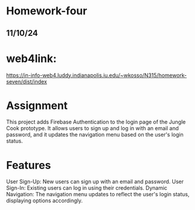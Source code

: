 # Homework-four

## 11/10/24

# web4link: 
https://in-info-web4.luddy.indianapolis.iu.edu/~wkosso/N315/homework-seven/dist/index


# Assignment

This project adds Firebase Authentication to the login page of the Jungle Cook prototype. It allows users to sign up and log in with an email and password, and it updates the navigation menu based on the user's login status.

# Features
User Sign-Up: New users can sign up with an email and password.
User Sign-In: Existing users can log in using their credentials.
Dynamic Navigation: The navigation menu updates to reflect the user's login status, displaying options accordingly.